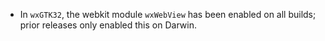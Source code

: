 - In `wxGTK32`, the webkit module `wxWebView` has been enabled on all builds; prior releases only enabled this on Darwin.
